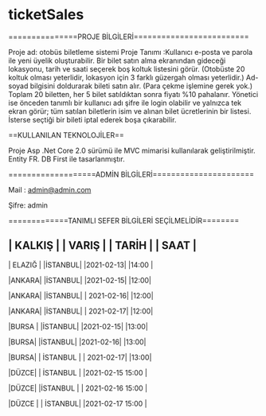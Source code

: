 # ticketSales  
===============PROJE BİLGİLERİ=========================


Proje ad: otobüs biletleme sistemi
Proje Tanımı :Kullanıcı e-posta ve parola ile yeni üyelik oluşturabilir.
Bir bilet satın alma ekranından gideceği lokasyonu, tarih ve saati seçerek boş koltuk listesini görür. (Otobüste 20 koltuk olması yeterlidir, lokasyon için 3 farklı güzergah olması yeterlidir.)
Ad-soyad bilgisini doldurarak bileti satın alır. (Para çekme işlemine gerek yok.) 
Toplam 20 biletten, her 5 bilet satıldıktan sonra fiyatı %10 pahalanır. 
Yönetici ise önceden tanımlı bir kullanıcı adı şifre ile login olabilir ve yalnızca tek ekran görür; tüm satılan biletlerin isim ve alınan bilet ücretlerinin bir listesi. İsterse seçtiği bir bileti iptal ederek boşa çıkarabilir.


==KULLANILAN TEKNOLOJİLER==


Proje Asp .Net Core 2.0 sürümü ile MVC mimarisi kullanılarak
geliştirilmiştir.
Entity FR. DB First ile tasarlanmıştır.




===================ADMİN BİLGİLERİ======================



Mail : admin@admin.com


Şifre: admin

=============TANIMLI SEFER BİLGİLERİ SEÇİLMELİDİR========


| KALKIŞ |                | VARIŞ  |          | TARİH    |       | SAAT |
-------------------------------------------------------------------
| ELAZIĞ |              	|İSTANBUL|        	|2021-02-13|	     |14:00 |


|ANKARA|             	|İSTANBUL|        |2021-02-15|	|12:00|


|ANKARA|             	|İSTANBUL|      | 2021-02-16|    |12:00|

|ANKARA|             	|İSTANBUL|       | 2021-02-17|	|12:00|


|BURSA |              	|İSTANBUL|        |2021-02-15|	|13:00|


|BURSA|               	|İSTANBUL|        |2021-02-16|	|13:00|


|BURSA|               |	İSTANBUL |      | 2021-02-17|  	|13:00|


|DÜZCE|               |	İSTANBUL  |      |2021-02-15	15:00 |     


|DÜZCE|               	|İSTANBUL |      | 2021-02-16	15:00 |


|DÜZCE |              |	İSTANBUL|       |2021-02-17	15:00 |




